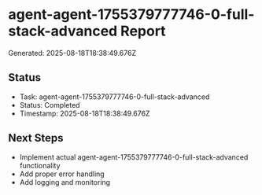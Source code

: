 # agent-agent-1755379777746-0-full-stack-advanced Report

Generated: 2025-08-18T18:38:49.676Z

## Status
- Task: agent-agent-1755379777746-0-full-stack-advanced
- Status: Completed
- Timestamp: 2025-08-18T18:38:49.676Z

## Next Steps
- Implement actual agent-agent-1755379777746-0-full-stack-advanced functionality
- Add proper error handling
- Add logging and monitoring

